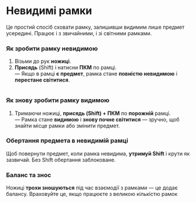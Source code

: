 # Невидимі рамки

Це простий спосіб сховати рамку, залишивши видимим лише предмет усередині. Працює і з звичайними, і зі світними рамками.

### Як зробити рамку невидимою

1. Візьми до рук **ножиці**.
2. **Присядь** (Shift) і натисни **ПКМ** по рамці.\
   — Якщо в рамці **є предмет**, рамка стане **повністю невидимою** і **перестане світитися**.

<figure><img src="https://black-minecraft.com/attachments/image-gif.63686/" alt=""><figcaption></figcaption></figure>

### Як знову зробити рамку видимою

1. Тримаючи ножиці, **присядь (Shift) + ПКМ** по **порожній** рамці.\
   — Рамка стане **видимою** і **знову почне світитися** — зручно, щоб знайти місце рамки або змінити предмет.

### Обертання предмета в невидимій рамці

Щоб повернути предмет, коли рамка невидима, **утримуй Shift** і крути як зазвичай. Без Shift обертання заблоковане.

### Баланс та знос

Ножиці **трохи зношуються** під час взаємодії з рамками — це додає балансу. Враховуйте це, якщо працюєте з великою кількістю рамок
